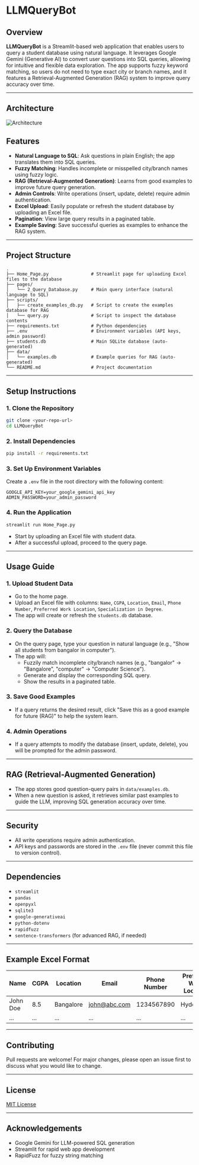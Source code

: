 # LLMQueryBot

## Overview

**LLMQueryBot** is a Streamlit-based web application that enables users to query a student database using natural language. It leverages Google Gemini (Generative AI) to convert user questions into SQL queries, allowing for intuitive and flexible data exploration. The app supports fuzzy keyword matching, so users do not need to type exact city or branch names, and it features a Retrieval-Augmented Generation (RAG) system to improve query accuracy over time.

---

## Architecture

![Architecture](architecture/architecture.png.png)


## Features

- **Natural Language to SQL**: Ask questions in plain English; the app translates them into SQL queries.
- **Fuzzy Matching**: Handles incomplete or misspelled city/branch names using fuzzy logic.
- **RAG (Retrieval-Augmented Generation)**: Learns from good examples to improve future query generation.
- **Admin Controls**: Write operations (insert, update, delete) require admin authentication.
- **Excel Upload**: Easily populate or refresh the student database by uploading an Excel file.
- **Pagination**: View large query results in a paginated table.
- **Example Saving**: Save successful queries as examples to enhance the RAG system.

---

## Project Structure

```
.
├── Home_Page.py                # Streamlit page for uploading Excel files to the database
├── pages/
│   └── 2_Query_Database.py     # Main query interface (natural language to SQL)
├── scripts/
│   ├── create_examples_db.py   # Script to create the examples database for RAG
│   └── query.py                # Script to inspect the database contents
├── requirements.txt            # Python dependencies
├── .env                        # Environment variables (API keys, admin password)
├── students.db                 # Main SQLite database (auto-generated)
├── data/
│   └── examples.db             # Example queries for RAG (auto-generated)
└── README.md                   # Project documentation
```

---

## Setup Instructions

### 1. Clone the Repository

```bash
git clone <your-repo-url>
cd LLMQueryBot
```

### 2. Install Dependencies

```bash
pip install -r requirements.txt
```

### 3. Set Up Environment Variables

Create a `.env` file in the root directory with the following content:

```
GOOGLE_API_KEY=your_google_gemini_api_key
ADMIN_PASSWORD=your_admin_password
```

### 4. Run the Application

```bash
streamlit run Home_Page.py
```

- Start by uploading an Excel file with student data.
- After a successful upload, proceed to the query page.

---

## Usage Guide

### 1. Upload Student Data

- Go to the home page.
- Upload an Excel file with columns: `Name`, `CGPA`, `Location`, `Email`, `Phone Number`, `Preferred Work Location`, `Specialization in Degree`.
- The app will create or refresh the `students.db` database.

### 2. Query the Database

- On the query page, type your question in natural language (e.g., "Show all students from bangalor in computer").
- The app will:
  - Fuzzily match incomplete city/branch names (e.g., "bangalor" → "Bangalore", "computer" → "Computer Science").
  - Generate and display the corresponding SQL query.
  - Show the results in a paginated table.

### 3. Save Good Examples

- If a query returns the desired result, click "Save this as a good example for future (RAG)" to help the system learn.

### 4. Admin Operations

- If a query attempts to modify the database (insert, update, delete), you will be prompted for the admin password.

---

## RAG (Retrieval-Augmented Generation)

- The app stores good question-query pairs in `data/examples.db`.
- When a new question is asked, it retrieves similar past examples to guide the LLM, improving SQL generation accuracy over time.

---

## Security

- All write operations require admin authentication.
- API keys and passwords are stored in the `.env` file (never commit this file to version control).

---

## Dependencies

- `streamlit`
- `pandas`
- `openpyxl`
- `sqlite3`
- `google-generativeai`
- `python-dotenv`
- `rapidfuzz`
- `sentence-transformers` (for advanced RAG, if needed)

---

## Example Excel Format

| Name      | CGPA | Location   | Email           | Phone Number | Preferred Work Location | Specialization in Degree   |
|-----------|------|------------|-----------------|--------------|------------------------|----------------------------|
| John Doe  | 8.5  | Bangalore  | john@abc.com    | 1234567890   | Hyderabad              | Computer Science           |
| ...       | ...  | ...        | ...             | ...          | ...                    | ...                        |

---

## Contributing

Pull requests are welcome! For major changes, please open an issue first to discuss what you would like to change.

---

## License

[MIT License](LICENSE)

---

## Acknowledgements

- Google Gemini for LLM-powered SQL generation
- Streamlit for rapid web app development
- RapidFuzz for fuzzy string matching 